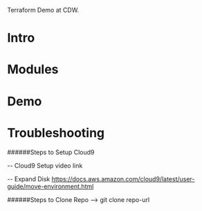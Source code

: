 Terraform Demo at CDW.
# Intro 
# Modules 
# Demo
# Troubleshooting

######Steps to Setup Cloud9

-- Cloud9 Setup video link

-- Expand Disk 
    https://docs.aws.amazon.com/cloud9/latest/user-guide/move-environment.html

######Steps to Clone Repo 
--> git clone repo-url
